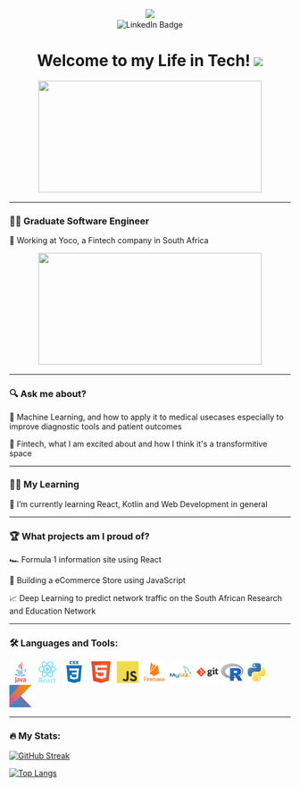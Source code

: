 <div id="header" align="center">
  <img src="https://media.giphy.com/media/M9gbBd9nbDrOTu1Mqx/giphy.gif" width="100"/>
  <div id="badges" align="center>
  <a href="your-linkedin-URL">
    <img src="https://img.shields.io/badge/LinkedIn-blue?style=for-the-badge&logo=linkedin&logoColor=white" alt="LinkedIn Badge"/>
  </a>
</div>
<h1>
  Welcome to my Life in Tech!
  <img src="https://media.giphy.com/media/hvRJCLFzcasrR4ia7z/giphy.gif" width="30px"/>
</h1>
</div>
                                                                                    
<div align="center">
  <img src="https://media.giphy.com/media/dWesBcTLavkZuG35MI/giphy.gif" width="400" height="200"/>
</div>

---
                                                                                                
### 👨‍💻 Graduate Software Engineer                         
                                                                                                                  
🔭 Working at Yoco, a Fintech company in South Africa

<div align="center">
  <img src="https://assets.website-files.com/5ff73e5cf154d32b1b12a937/60c724be1baa332257d5fb73_main_logo.jpg" width="400" height="200"/>
</div>                                                                                                
                                                                                                
---                                                                                               
                                                                                                
### 🔍 Ask me about?
                                                                                                
💉 Machine Learning, and how to apply it to medical usecases especially to improve diagnostic tools and patient outcomes

💸 Fintech, what I am excited about and how I think it's a transformitive space                                                                                                                                       
                                                                                                
---                                                                                                
                                                                                                
### 👨‍🎓 My Learning  
                                                                                                
🚀 I’m currently learning React, Kotlin and Web Development in general                                                            

---
                                                                                                
### 🏆 What projects am I proud of?

🏎️ Formula 1 information site using React

🛒 Building a eCommerce Store using JavaScript

📈 Deep Learning to predict network traffic on the South African Research and Education Network

---                                                                                                

### 🛠️ Languages and Tools:

<div>
  <img src="https://github.com/devicons/devicon/blob/master/icons/java/java-original-wordmark.svg" title="Java" alt="Java" width="40" height="40"/>&nbsp;
  <img src="https://github.com/devicons/devicon/blob/master/icons/react/react-original-wordmark.svg" title="React" alt="React" width="40" height="40"/>&nbsp;
  <img src="https://github.com/devicons/devicon/blob/master/icons/css3/css3-plain-wordmark.svg"  title="CSS3" alt="CSS" width="40" height="40"/>&nbsp;
  <img src="https://github.com/devicons/devicon/blob/master/icons/html5/html5-original.svg" title="HTML5" alt="HTML" width="40" height="40"/>&nbsp;
  <img src="https://github.com/devicons/devicon/blob/master/icons/javascript/javascript-original.svg" title="JavaScript" alt="JavaScript" width="40" height="40"/>&nbsp;
  <img src="https://github.com/devicons/devicon/blob/master/icons/firebase/firebase-plain-wordmark.svg" title="Firebase" alt="Firebase" width="40" height="40"/>&nbsp;
  <img src="https://github.com/devicons/devicon/blob/master/icons/mysql/mysql-original-wordmark.svg" title="MySQL"  alt="MySQL" width="40" height="40"/>&nbsp;
  <img src="https://github.com/devicons/devicon/blob/master/icons/git/git-original-wordmark.svg" title="Git" **alt="Git" width="40" height="40"/>
  <img src="https://github.com/devicons/devicon/blob/master/icons/r/r-original.svg" title="R" **alt="R" width="40" height="40"/>    
  <img src="https://github.com/devicons/devicon/blob/master/icons/python/python-original.svg" title="Python" **alt="Python" width="40" height="40"/>         <img src="https://github.com/devicons/devicon/blob/master/icons/kotlin/kotlin-original.svg" title="Kotlin" **alt="Kotlin" width="40" height="40"/>                                                                                                                         
</div>

---

### 🔥 My Stats:                                                                                                                                       
                                                                                                                                                  
[![GitHub Streak](http://github-readme-streak-stats.herokuapp.com?user=JustMyerson&theme=dark&background=000000)](https://git.io/streak-stats)
                                                                                                                                                  
[![Top Langs](https://github-readme-stats.vercel.app/api/top-langs/?username=JustMyerson&layout=compact&theme=vision-friendly-dark)](https://github.com/JustMyerson/github-readme-stats)
                                                                                                                  
<!--
**JustMyerson/JustMyerson** is a ✨ _special_ ✨ repository because its `README.md` (this file) appears on your GitHub profile.

Here are some ideas to get you started:

- 🔭 I’m currently working on ...
- 🌱 I’m currently learning ...
- 👯 I’m looking to collaborate on ...
- 🤔 I’m looking for help with ...
- 💬 Ask me about ...
- 📫 How to reach me: ...
- 😄 Pronouns: ...
- ⚡ Fun fact: ...
-->
